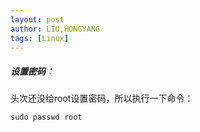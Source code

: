 ```yaml
---
layout: post
author: LIU,HONGYANG
tags: [Linux]
---
```




##### 设置密码：

头次还没给root设置密码，所以执行一下命令：

```shell
sudo passwd root
```








